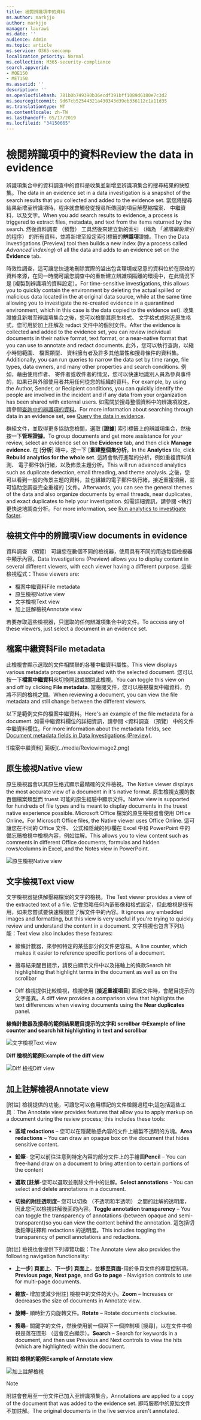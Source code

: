 ```yaml
---
title: 檢閱辨識項中的資料
ms.author: markjjo
author: markjjo
manager: laurawi
ms.date: ''
audience: Admin
ms.topic: article
ms.service: O365-seccomp
localization_priority: Normal
ms.collection: M365-security-compliance
search.appverid:
- MOE150
- MET150
ms.assetid: ''
description: ''
ms.openlocfilehash: 781b0b749390b36ecdf391bff1089d6180e7c3d2
ms.sourcegitcommit: 9d67cb52544321a430343d39eb336112c1a11d35
ms.translationtype: MT
ms.contentlocale: zh-TW
ms.lasthandoff: 05/17/2019
ms.locfileid: "34150665"
---
```

# <a name="review-the-data-in-evidence"></a><span data-ttu-id="07f76-102">檢閱辨識項中的資料</span><span class="sxs-lookup"><span data-stu-id="07f76-102">Review the data in evidence</span></span>

<span data-ttu-id="07f76-103">辨識項集合中的資料調查中的資料是收集並新增至辨識項集合的搜尋結果的快照集。</span><span class="sxs-lookup"><span data-stu-id="07f76-103">The data in an evidence set in a data investigation is a snapshot of the search results that you collected and added to the evidence set.</span></span> <span data-ttu-id="07f76-104">當您將搜尋結果新增至辨識項時，程序就會觸發從搜尋所傳回的項目解壓縮檔案、 中繼資料，以及文字。</span><span class="sxs-lookup"><span data-stu-id="07f76-104">When you add search results to evidence, a process is triggered to extract files, metadata, and text from the items returned by the search.</span></span> <span data-ttu-id="07f76-105">然後資料調查 （預覽） 工具然後來建立新的索引 （稱為 「*進階編製索引*的程序） 的所有資料，並將新增至設定索引標籤的**辨識項**證據。</span><span class="sxs-lookup"><span data-stu-id="07f76-105">Then the Data Investigations (Preview) tool then builds a new index (by a process called *Advanced indexing*) of all the data and adds to an evidence set on the **Evidence** tab.</span></span> 

<span data-ttu-id="07f76-106">時效性調查，這可讓您快速地刪除實際的溢出包含環境或惡意的資料位於在原始的資料來源，在同一時間可讓您調查中的重新建立辨識項隔離的環境中，在此情況下是 [複製到辨識項的資料設定）。</span><span class="sxs-lookup"><span data-stu-id="07f76-106">For time-sensitive investigations, this allows you to quickly contain the environment by deleting the actual spilled or malicious data located in the at original data source, while at the same time allowing you to investigate the re-created evidence in a quarantined environment, which in this case is the data copied to the evidence set).</span></span> <span data-ttu-id="07f76-107">收集證據且新增至辨識項集合之後，您可以檢閱其原生格式、 文字格式或附近原生格式，您可用於加上註解及 redact 文件中的個別文件。</span><span class="sxs-lookup"><span data-stu-id="07f76-107">After the evidence is collected and added to the evidence set, you can review individual documents in their native format, text format, or a near-native format that you can use to annotate and redact documents.</span></span> <span data-ttu-id="07f76-108">此外，您可以執行查詢，以縮小時間範圍、 檔案類型、 資料擁有者及許多其他屬性和搜尋條件的資料集。</span><span class="sxs-lookup"><span data-stu-id="07f76-108">Additionally, you can run queries to narrow the data set by time range, file types, data owners, and many other properties and search conditions.</span></span> <span data-ttu-id="07f76-109">例如，藉由使用作者、 寄件者或收件者的情況，您可以快速地識別人員為參與事件的，如果已與外部使用者共用任何從您的組織的資料。</span><span class="sxs-lookup"><span data-stu-id="07f76-109">For example, by using the Author, Sender, or Recipient conditions, you can quickly identify the people are involved in the incident and if any data from your organization has been shared with external users.</span></span> <span data-ttu-id="07f76-110">如需關於搜尋整個資料中的辨識項設定，請參閱[查詢中的辨識項的資料](evidence-query.md)。</span><span class="sxs-lookup"><span data-stu-id="07f76-110">For more information about searching through data in an evidence set, see [Query the data in evidence](evidence-query.md).</span></span>

<span data-ttu-id="07f76-111">群組文件，並取得更多協助您檢閱，選取 [**證據**] 索引標籤上的辨識項集合，然後按一下**管理證據**。</span><span class="sxs-lookup"><span data-stu-id="07f76-111">To group documents and get more assistance for your review, select an evidence set on the **Evidence** tab, and then click **Manage evidence**.</span></span> <span data-ttu-id="07f76-112">在 [**分析**] 磚中，按一下 [**重建整個集分析**。</span><span class="sxs-lookup"><span data-stu-id="07f76-112">In the **Analytics** tile, click **Rebuild analytics for the whole set**.</span></span> <span data-ttu-id="07f76-113">這將會執行進階的分析，例如重複資料偵測、 電子郵件執行緒，以及佈景主題分析。</span><span class="sxs-lookup"><span data-stu-id="07f76-113">This will run advanced analytics such as duplicate detection, email threading, and theme analysis.</span></span> <span data-ttu-id="07f76-114">之後，您可以看到一般的佈景主題的資料，並也組織的電子郵件執行緒，接近重複項目，並可協助您調查完全重複的 [文件。</span><span class="sxs-lookup"><span data-stu-id="07f76-114">Afterwards, you can see the general themes of the data and also organize documents by email threads, near duplicates, and exact duplicates to help your investigation.</span></span> <span data-ttu-id="07f76-115">如需詳細資訊，請參閱 <<c0>執行更快速地調查分析。</span><span class="sxs-lookup"><span data-stu-id="07f76-115">For more information, see [Run analytics to investigate faster](run-analytics-to-investigate-faster.md).</span></span>

## <a name="view-documents-in-evidence"></a><span data-ttu-id="07f76-116">檢視文件中的辨識項</span><span class="sxs-lookup"><span data-stu-id="07f76-116">View documents in evidence</span></span>

<span data-ttu-id="07f76-117">資料調查 （預覽） 可讓您在數個不同的檢視器，使用具有不同的用途每個檢視器中顯示內容。</span><span class="sxs-lookup"><span data-stu-id="07f76-117">Data Investigations (Preview) allows you to display content in several different viewers, with each viewer having a different purpose.</span></span> <span data-ttu-id="07f76-118">這些檢視程式：</span><span class="sxs-lookup"><span data-stu-id="07f76-118">These viewers are:</span></span>

- <span data-ttu-id="07f76-119">檔案中繼資料</span><span class="sxs-lookup"><span data-stu-id="07f76-119">File metadata</span></span>
- <span data-ttu-id="07f76-120">原生檢視</span><span class="sxs-lookup"><span data-stu-id="07f76-120">Native view</span></span>
- <span data-ttu-id="07f76-121">文字檢視</span><span class="sxs-lookup"><span data-stu-id="07f76-121">Text view</span></span>
- <span data-ttu-id="07f76-122">加上註解檢視</span><span class="sxs-lookup"><span data-stu-id="07f76-122">Annotate view</span></span>

<span data-ttu-id="07f76-123">若要存取這些檢視器，只選取的任何辨識項集合中的文件。</span><span class="sxs-lookup"><span data-stu-id="07f76-123">To access any of these viewers, just select a document in an evidence set.</span></span>

## <a name="file-metadata"></a><span data-ttu-id="07f76-124">檔案中繼資料</span><span class="sxs-lookup"><span data-stu-id="07f76-124">File metadata</span></span>

<span data-ttu-id="07f76-125">此檢視會顯示選取的文件相關聯的各種中繼資料屬性。</span><span class="sxs-lookup"><span data-stu-id="07f76-125">This view displays various metadata properties associated with the selected document.</span></span> <span data-ttu-id="07f76-126">您可以按一下**檔案中繼資料**來切換開啟或關閉此檢視。</span><span class="sxs-lookup"><span data-stu-id="07f76-126">You can toggle this view on and off by clicking **File metadata**.</span></span> <span data-ttu-id="07f76-127">當檢閱文件，您可以檢視檔案中繼資料，仍將不同的檢視之間。</span><span class="sxs-lookup"><span data-stu-id="07f76-127">When reviewing a document, you can view the file metadata and still change between the different viewers.</span></span>

<span data-ttu-id="07f76-128">以下是範例文件的檔案中繼資料。</span><span class="sxs-lookup"><span data-stu-id="07f76-128">Here's an example of the file metadata for a document.</span></span> <span data-ttu-id="07f76-129">如需中繼資料欄位的詳細資訊，請參閱 <<c0>資料調查 （預覽） 中的文件中繼資料欄位。</span><span class="sxs-lookup"><span data-stu-id="07f76-129">For more information about the metadata fields, see [Document metadata fields in Data Investigations (Preview)](document-metadata-fields.md).</span></span>

![檔案中繼資料] 面板](../media/Reviewimage2.png)

## <a name="native-view"></a><span data-ttu-id="07f76-131">原生檢視</span><span class="sxs-lookup"><span data-stu-id="07f76-131">Native view</span></span>

<span data-ttu-id="07f76-132">原生檢視器會以其原生格式顯示最精確的文件檢視。</span><span class="sxs-lookup"><span data-stu-id="07f76-132">The Native viewer displays the most accurate view of a document in it's native format.</span></span> <span data-ttu-id="07f76-133">原生檢視支援的數百個檔案類型而 truest 可能的原生經驗中顯示文件。</span><span class="sxs-lookup"><span data-stu-id="07f76-133">Native view is supported for hundreds of file types and is meant to display documents in the truest native experience possible.</span></span> <span data-ttu-id="07f76-134">Microsoft Office 檔案的原生檢視器會使用 Office Online。</span><span class="sxs-lookup"><span data-stu-id="07f76-134">For Microsoft Office files, the Native viewer uses Office Online.</span></span> <span data-ttu-id="07f76-135">這可讓您在不同的 Office 文件、 公式和隱藏的列/欄在 Excel 中和 PowerPoint 中的備忘稿檢視中檢視內容，例如註解。</span><span class="sxs-lookup"><span data-stu-id="07f76-135">This allows you to view content such as comments in different Office documents, formulas and hidden rows/columns in Excel, and the Notes view in PowerPoint.</span></span>

![<span data-ttu-id="07f76-136">原生檢視</span><span class="sxs-lookup"><span data-stu-id="07f76-136">Native view</span></span>
](../media/Reviewimage3.png)

## <a name="text-view"></a><span data-ttu-id="07f76-137">文字檢視</span><span class="sxs-lookup"><span data-stu-id="07f76-137">Text view</span></span>

<span data-ttu-id="07f76-138">文字檢視器提供解壓縮檔案的文字的檢視。</span><span class="sxs-lookup"><span data-stu-id="07f76-138">The Text viewer provides a view of the extracted text of a file.</span></span> <span data-ttu-id="07f76-139">它會忽略任何內嵌影像和格式設定，但此檢視是很有用，如果您嘗試要快速檢閱並了解文件中的內容。</span><span class="sxs-lookup"><span data-stu-id="07f76-139">It ignores any embedded images and formatting, but this view is very useful if you're trying to quickly review and understand the content in a document.</span></span> <span data-ttu-id="07f76-140">文字檢視也包含下列功能：</span><span class="sxs-lookup"><span data-stu-id="07f76-140">Text view also includes these features:</span></span>

  - <span data-ttu-id="07f76-141">線條計數器，來參照特定的某些部分的文件更容易。</span><span class="sxs-lookup"><span data-stu-id="07f76-141">A line counter, which makes it easier to reference specific portions of a document.</span></span>

  - <span data-ttu-id="07f76-142">搜尋結果醒目提示，請反白顯示文件中以及捲軸上的條款</span><span class="sxs-lookup"><span data-stu-id="07f76-142">Search hit highlighting that highlight terms in the document as well as on the scrollbar</span></span>

  - <span data-ttu-id="07f76-143">Diff 檢視提供比較檢視，檢視使用 [**接近重複項目**] 面板文件時，會醒目提示的文字差異。</span><span class="sxs-lookup"><span data-stu-id="07f76-143">A diff view provides a comparison view that highlights the text differences when viewing documents using the **Near duplicates** panel.</span></span>

<span data-ttu-id="07f76-144">**線條計數器及搜尋的範例結果醒目提示的文字和 scrollbar 中**</span><span class="sxs-lookup"><span data-stu-id="07f76-144">**Example of line counter and search hit highlighting in text and scrollbar**</span></span>

![<span data-ttu-id="07f76-145">文字檢視</span><span class="sxs-lookup"><span data-stu-id="07f76-145">Text view</span></span>
](../media/Reviewimage4.png)

<span data-ttu-id="07f76-146">**Diff 檢視的範例**</span><span class="sxs-lookup"><span data-stu-id="07f76-146">**Example of the diff view**</span></span>

![<span data-ttu-id="07f76-147">Diff 檢視</span><span class="sxs-lookup"><span data-stu-id="07f76-147">Diff view</span></span>
](../media/Reviewimage5.png)

## <a name="annotate-view"></a><span data-ttu-id="07f76-148">加上註解檢視</span><span class="sxs-lookup"><span data-stu-id="07f76-148">Annotate view</span></span>

<span data-ttu-id="07f76-149">[附註] 檢視提供的功能，可讓您可以套用標記的文件檢閱過程中;這包括這些工具：</span><span class="sxs-lookup"><span data-stu-id="07f76-149">The Annotate view provides features that allow you to apply markup on a document during the review process; this  includes these tools:</span></span>

  - <span data-ttu-id="07f76-150">**區域 redactions** – 您可以在隱藏敏感內容的文件上繪製不透明的方塊。</span><span class="sxs-lookup"><span data-stu-id="07f76-150">**Area redactions** – You can draw an opaque box on the document that hides sensitive content.</span></span>

  - <span data-ttu-id="07f76-151">**鉛筆**– 您可以前往注意到特定內容的部分文件上的手繪圖</span><span class="sxs-lookup"><span data-stu-id="07f76-151">**Pencil** – You can free-hand draw on a document to bring attention to certain portions of the content</span></span>

  - <span data-ttu-id="07f76-152">**選取 [註解**-您可以選取並刪除文件中的註解。</span><span class="sxs-lookup"><span data-stu-id="07f76-152">**Select annotations** - You can select and delete annotations in a document.</span></span>

  - <span data-ttu-id="07f76-153">**切換的附註透明度**– 您可以切換 （不透明和半透明） 之間的註解的透明度，因此您可以檢視註解後面的內容。</span><span class="sxs-lookup"><span data-stu-id="07f76-153">**Toggle annotation transparency** – You can toggle the transparency of annotations (between opaque and semi-transparent)so you can view the content behind the annotation.</span></span> <span data-ttu-id="07f76-154">這包括切換鉛筆註釋和 redactions 的透明度。</span><span class="sxs-lookup"><span data-stu-id="07f76-154">This includes toggling the transparency of pencil annotations and redactions.</span></span>

<span data-ttu-id="07f76-155">[附註] 檢視也會提供下列導覽功能：</span><span class="sxs-lookup"><span data-stu-id="07f76-155">The Annotate view also provides the following navigation functionality:</span></span>

  - <span data-ttu-id="07f76-156">**上一步] 頁面上**、**下一步] 頁面上**，並**移至頁面**-用於多頁文件的導覽控制項。</span><span class="sxs-lookup"><span data-stu-id="07f76-156">**Previous page**, **Next page**, and **Go to page** - Navigation controls to use for multi-page documents.</span></span>

  - <span data-ttu-id="07f76-157">**縮放**– 增加或減少附註] 檢視中的文件的大小。</span><span class="sxs-lookup"><span data-stu-id="07f76-157">**Zoom** – Increases or decreases the size of documents in Annotate view.</span></span>

  - <span data-ttu-id="07f76-158">**旋轉**– 順時針方向旋轉文件。</span><span class="sxs-lookup"><span data-stu-id="07f76-158">**Rotate** – Rotate documents clockwise.</span></span>

  - <span data-ttu-id="07f76-159">**搜尋**– 關鍵字的文件，然後使用前一個與下一個控制項 [搜尋]，以在文件中檢視是落在圖形 （這會反白顯示）。</span><span class="sxs-lookup"><span data-stu-id="07f76-159">**Search** – Search for keywords in a document, and then use Previous and Next controls to view the hits (which are highlighted) within the document.</span></span>

<span data-ttu-id="07f76-160">**附註] 檢視的範例**</span><span class="sxs-lookup"><span data-stu-id="07f76-160">**Example of Annotate view**</span></span>

![加上註解檢視](../media/Reviewimage1.png)

> [!NOTE]
> <span data-ttu-id="07f76-162">附註會套用至一份文件已加入至辨識項集合。</span><span class="sxs-lookup"><span data-stu-id="07f76-162">Annotations are applied to a copy of the document that was added to the evidence set.</span></span> <span data-ttu-id="07f76-163">即時服務中的原始文件不加註解。</span><span class="sxs-lookup"><span data-stu-id="07f76-163">The original documents in the live service aren't annotated.</span></span>
